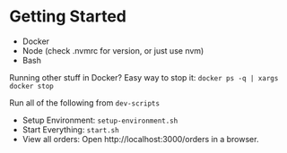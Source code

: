 # Getting Started

- Docker
- Node (check .nvmrc for version, or just use nvm)
- Bash

Running other stuff in Docker? Easy way to stop it: `docker ps -q | xargs docker stop`

Run all of the following from `dev-scripts`

- Setup Environment: `setup-environment.sh`
- Start Everything: `start.sh`
- View all orders: Open http://localhost:3000/orders in a browser.
